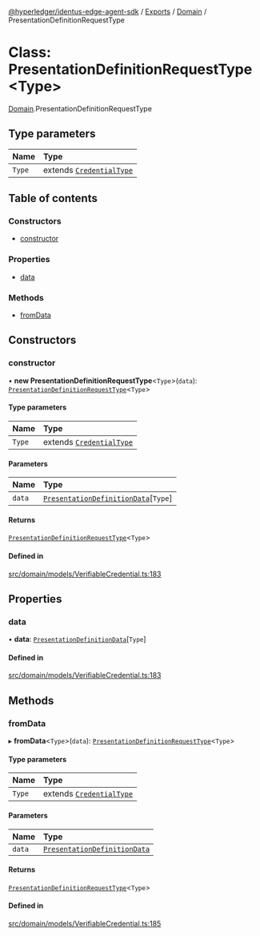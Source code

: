 [@hyperledger/identus-edge-agent-sdk](../README.md) / [Exports](../modules.md) / [Domain](../modules/Domain.md) / PresentationDefinitionRequestType

# Class: PresentationDefinitionRequestType\<Type\>

[Domain](../modules/Domain.md).PresentationDefinitionRequestType

## Type parameters

| Name | Type |
| :------ | :------ |
| `Type` | extends [`CredentialType`](../enums/Domain.CredentialType.md) |

## Table of contents

### Constructors

- [constructor](Domain.PresentationDefinitionRequestType.md#constructor)

### Properties

- [data](Domain.PresentationDefinitionRequestType.md#data)

### Methods

- [fromData](Domain.PresentationDefinitionRequestType.md#fromdata)

## Constructors

### constructor

• **new PresentationDefinitionRequestType**\<`Type`\>(`data`): [`PresentationDefinitionRequestType`](Domain.PresentationDefinitionRequestType.md)\<`Type`\>

#### Type parameters

| Name | Type |
| :------ | :------ |
| `Type` | extends [`CredentialType`](../enums/Domain.CredentialType.md) |

#### Parameters

| Name | Type |
| :------ | :------ |
| `data` | [`PresentationDefinitionData`](../modules/Domain.md#presentationdefinitiondata)[`Type`] |

#### Returns

[`PresentationDefinitionRequestType`](Domain.PresentationDefinitionRequestType.md)\<`Type`\>

#### Defined in

[src/domain/models/VerifiableCredential.ts:183](https://github.com/hyperledger/identus-edge-agent-sdk-ts/blob/b1a74ed6fd4a9050ce3bb69d50435414a88a059a/src/domain/models/VerifiableCredential.ts#L183)

## Properties

### data

• **data**: [`PresentationDefinitionData`](../modules/Domain.md#presentationdefinitiondata)[`Type`]

#### Defined in

[src/domain/models/VerifiableCredential.ts:183](https://github.com/hyperledger/identus-edge-agent-sdk-ts/blob/b1a74ed6fd4a9050ce3bb69d50435414a88a059a/src/domain/models/VerifiableCredential.ts#L183)

## Methods

### fromData

▸ **fromData**\<`Type`\>(`data`): [`PresentationDefinitionRequestType`](Domain.PresentationDefinitionRequestType.md)\<`Type`\>

#### Type parameters

| Name | Type |
| :------ | :------ |
| `Type` | extends [`CredentialType`](../enums/Domain.CredentialType.md) |

#### Parameters

| Name | Type |
| :------ | :------ |
| `data` | [`PresentationDefinitionData`](../modules/Domain.md#presentationdefinitiondata) |

#### Returns

[`PresentationDefinitionRequestType`](Domain.PresentationDefinitionRequestType.md)\<`Type`\>

#### Defined in

[src/domain/models/VerifiableCredential.ts:185](https://github.com/hyperledger/identus-edge-agent-sdk-ts/blob/b1a74ed6fd4a9050ce3bb69d50435414a88a059a/src/domain/models/VerifiableCredential.ts#L185)
